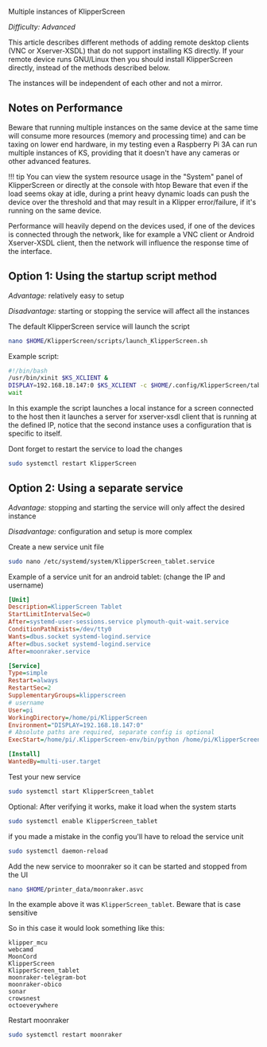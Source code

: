 Multiple instances of KlipperScreen

*Difficulty: Advanced*

This article describes different methods of adding remote desktop clients (VNC or Xserver-XSDL) that do not support installing KS directly.
If your remote device runs GNU/Linux then you should install KlipperScreen directly, instead of the methods described below.

The instances will be independent of each other and not a mirror.

## Notes on Performance

Beware that running multiple instances on the same device at the same time will consume more resources (memory and processing time)
and can be taxing on lower end hardware, in my testing even a Raspberry Pi 3A can run multiple instances of KS,
providing that it doesn't have any cameras or other advanced features.

!!! tip
    You can view the system resource usage in the "System" panel of KlipperScreen or directly at the console with htop
    Beware that even if the load seems okay at idle, during a print heavy dynamic loads can push the device over the threshold
    and that may result in a Klipper error/failure, if it's running on the same device.

Performance will heavily depend on the devices used,
if one of the devices is connected through the network, like for example a VNC client or Android Xserver-XSDL client,
then the network will influence the response time of the interface.

## Option 1: Using the startup script method

*Advantage:* relatively easy to setup

*Disadvantage:* starting or stopping the service will affect all the instances

The default KlipperScreen service will launch the script

```sh
nano $HOME/KlipperScreen/scripts/launch_KlipperScreen.sh
```

Example script:

```sh
#!/bin/bash
/usr/bin/xinit $KS_XCLIENT &
DISPLAY=192.168.18.147:0 $KS_XCLIENT -c $HOME/.config/KlipperScreen/tablet.cfg &
wait
```

In this example the script launches a local instance for a screen connected to the host
then it launches a server for xserver-xsdl client that is running at the defined IP,
notice that the second instance uses a configuration that is specific to itself.

Dont forget to restart the service to load the changes
```sh
sudo systemctl restart KlipperScreen
```

## Option 2: Using a separate service

*Advantage:* stopping and starting the service will only affect the desired instance

*Disadvantage:* configuration and setup is more complex

Create a new service unit file

```sh
sudo nano /etc/systemd/system/KlipperScreen_tablet.service
```

Example of a service unit for an android tablet: (change the IP and username)
```ini title="KlipperScreen_tablet.service"
[Unit]
Description=KlipperScreen Tablet
StartLimitIntervalSec=0
After=systemd-user-sessions.service plymouth-quit-wait.service
ConditionPathExists=/dev/tty0
Wants=dbus.socket systemd-logind.service
After=dbus.socket systemd-logind.service
After=moonraker.service

[Service]
Type=simple
Restart=always
RestartSec=2
SupplementaryGroups=klipperscreen
# username
User=pi
WorkingDirectory=/home/pi/KlipperScreen
Environment="DISPLAY=192.168.18.147:0"
# Absolute paths are required, separate config is optional
ExecStart=/home/pi/.KlipperScreen-env/bin/python /home/pi/KlipperScreen/screen.py -c /home/pi/.config/KlipperScreen/tablet.cfg

[Install]
WantedBy=multi-user.target
```

Test your new service
```sh
sudo systemctl start KlipperScreen_tablet
```

Optional: After verifying it works, make it load when the system starts
```sh
sudo systemctl enable KlipperScreen_tablet
```

if you made a mistake in the config you'll have to reload the service unit
```sh
sudo systemctl daemon-reload
```

Add the new service to moonraker so it can be started and stopped from the UI
```sh
nano $HOME/printer_data/moonraker.asvc
```
In the example above it was `KlipperScreen_tablet`. Beware that is case sensitive

So in this case it would look something like this:
``` title="moonraker.asvc"
klipper_mcu
webcamd
MoonCord
KlipperScreen
KlipperScreen_tablet
moonraker-telegram-bot
moonraker-obico
sonar
crowsnest
octoeverywhere
```

Restart moonraker
```sh
sudo systemctl restart moonraker
```
